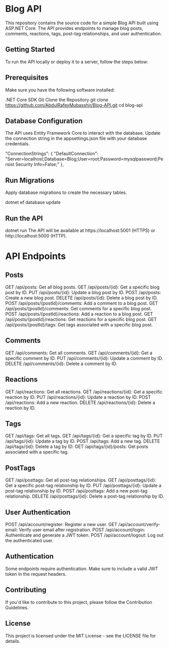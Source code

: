 # Blog API
This repository contains the source code for a simple Blog API built using ASP.NET Core. The API provides endpoints to manage blog posts, comments, reactions, tags, post-tag relationships, and user authentication.

## Getting Started
To run the API locally or deploy it to a server, follow the steps below:

## Prerequisites
Make sure you have the following software installed:

.NET Core SDK
Git
Clone the Repository
git clone https://github.com/AbdulRafeyMubasshir/Blog-API.git
cd blog-api
## Database Configuration
The API uses Entity Framework Core to interact with the database. Update the connection string in the appsettings.json file with your database credentials.

"ConnectionStrings": {
  "DefaultConnection": "Server=localhost;Database=Blog;User=root;Password=mysqlpassword;Persist Security Info=False;"
},
## Run Migrations
Apply database migrations to create the necessary tables.

dotnet ef database update
## Run the API

dotnet run
The API will be available at https://localhost:5001 (HTTPS) or http://localhost:5000 (HTTP).

# API Endpoints
## Posts
GET /api/posts: Get all blog posts.
GET /api/posts/{id}: Get a specific blog post by ID.
PUT /api/posts/{id}: Update a blog post by ID.
POST /api/posts: Create a new blog post.
DELETE /api/posts/{id}: Delete a blog post by ID.
POST /api/posts/{postId}/comments: Add a comment to a blog post.
GET /api/posts/{postId}/comments: Get comments for a specific blog post.
POST /api/posts/{postId}/reactions: Add a reaction to a blog post.
GET /api/posts/{postId}/reactions: Get reactions for a specific blog post.
GET /api/posts/{postId}/tags: Get tags associated with a specific blog post.
## Comments
GET /api/comments: Get all comments.
GET /api/comments/{id}: Get a specific comment by ID.
PUT /api/comments/{id}: Update a comment by ID.
DELETE /api/comments/{id}: Delete a comment by ID.
## Reactions
GET /api/reactions: Get all reactions.
GET /api/reactions/{id}: Get a specific reaction by ID.
PUT /api/reactions/{id}: Update a reaction by ID.
POST /api/reactions: Add a new reaction.
DELETE /api/reactions/{id}: Delete a reaction by ID.
## Tags
GET /api/tags: Get all tags.
GET /api/tags/{id}: Get a specific tag by ID.
PUT /api/tags/{id}: Update a tag by ID.
POST /api/tags: Add a new tag.
DELETE /api/tags/{id}: Delete a tag by ID.
GET /api/tags/{id}/posts: Get posts associated with a specific tag.
## PostTags
GET /api/posttags: Get all post-tag relationships.
GET /api/posttags/{id}: Get a specific post-tag relationship by ID.
PUT /api/posttags/{id}: Update a post-tag relationship by ID.
POST /api/posttags: Add a new post-tag relationship.
DELETE /api/posttags/{id}: Delete a post-tag relationship by ID.
## User Authentication
POST /api/account/register: Register a new user.
GET /api/account/verify-email: Verify user email after registration.
POST /api/account/login: Authenticate and generate a JWT token.
POST /api/account/logout: Log out the authenticated user.
## Authentication
Some endpoints require authentication. Make sure to include a valid JWT token in the request headers.

## Contributing
If you'd like to contribute to this project, please follow the Contribution Guidelines.

## License
This project is licensed under the MIT License - see the LICENSE file for details.
